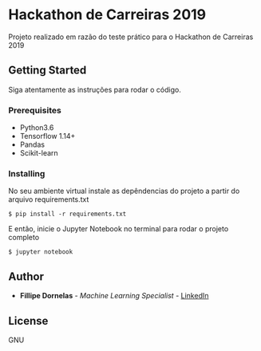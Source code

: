 # Hackathon de Carreiras 2019

Projeto realizado em razão do teste prático para o Hackathon de Carreiras 2019

## Getting Started

Siga atentamente as instruções para rodar o código.

### Prerequisites

* Python3.6
* Tensorflow 1.14+
* Pandas
* Scikit-learn

### Installing

No seu ambiente virtual instale as depêndencias do projeto a partir do arquivo requirements.txt

```
$ pip install -r requirements.txt
```

E então, inicie o Jupyter Notebook no terminal para rodar o projeto completo

```
$ jupyter notebook
```

## Author

* **Fillipe Dornelas** - *Machine Learning Specialist* - [LinkedIn](https://www.linkedin.com/in/fillipedornelas/)



## License

GNU
